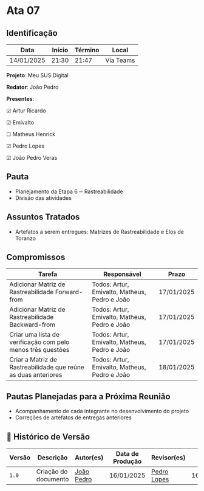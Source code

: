 # Ata 07

## Identificação

| Data | Início | Término | Local |
|----------|-------|-------|-----------|
| 14/01/2025 | 21:30 | 21:47 | Via Teams |

**Projeto**: Meu SUS Digital

**Redator**: João Pedro

**Presentes**:

☑ Artur Ricardo

☑ Emivalto

☐ Matheus Henrick

☑ Pedro Lopes

☑ João Pedro Veras

## Pauta

- Planejamento da Etapa 6 ─ Rastreabilidade
- Divisão das atividades

## Assuntos Tratados

- Artefatos a serem entregues: Matrizes de Rastreabilidade e Elos de Toranzo

## Compromissos

| Tarefa | Responsável | Prazo |
|--------|-------------|-------|
| Adicionar Matriz de Rastreabilidade Forward-from | Todos: Artur, Emivalto, Matheus, Pedro e João  | 17/01/2025 |
| Adicionar Matriz de Rastreabilidade Backward-from | Todos: Artur, Emivalto, Matheus, Pedro e João | 17/01/2025 |
| Criar uma lista de verificação com pelo menos três questões | Todos: Artur, Emivalto, Matheus, Pedro e João | 17/01/2025 |
| Criar a Matriz de Rastreabilidade que reúne as duas anteriores | Todos: Artur, Emivalto, Matheus, Pedro e João | 18/01/2025 |

## Pautas Planejadas para a Próxima Reunião

- Acompanhamento de cada integrante no desenvolvimento do projeto
- Correções de artefatos de entregas anteriores

## 📑 Histórico de Versão

| Versão | Descrição | Autor(es) | Data de Produção | Revisor(es) | Data de Revisão |
|--------|-----------|-------|------|---------|-----------------|
|  `1.0` | Criação do documento | [João Pedro](https://github.com/JoosPerro) | 16/01/2025 | [Pedro Lopes](https://github.com/pLopess) | 16/01/2025 |

